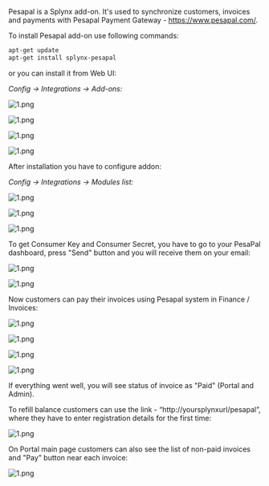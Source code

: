Pesapal is a Splynx add-on. It's used to synchronize customers, invoices and payments with Pesapal Payment Gateway - https://www.pesapal.com/.

To install Pesapal add-on use following commands:

```bash
apt-get update
apt-get install splynx-pesapal
```

or you can install it from Web UI:

*Config → Integrations → Add-ons:*

![1.png](0.png)

![1.png](1.png)

![1.png](2.png)

![1.png](3.png)

After installation you have to configure addon:

*Config → Integrations → Modules list:*

![1.png](4.png)

![1.png](5.png)

![1.png](6.png)

To get Consumer Key and Consumer Secret, you have to go to your PesaPal dashboard, press "Send" button and you will receive them on your email:

![1.png](7.png)

![1.png](8.1.png)

Now customers can pay their invoices using Pesapal system in Finance / Invoices:

![1.png](9.png)

![1.png](10.png)

![1.png](11.png)

![1.png](12.png)

If everything went well, you will see status of invoice as "Paid" (Portal and Admin).

To refill balance customers can use the link - “http://yoursplynxurl/pesapal”, where they have to enter registration details for the first time:

![1.png](13.png)

On Portal main page customers can also see the list of non-paid invoices and "Pay" button near each invoice:

![1.png](14.png)
